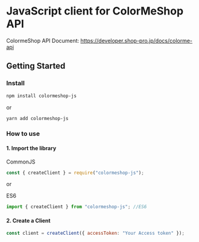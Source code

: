 # JavaScript client for ColorMeShop API

ColormeShop API Document: https://developer.shop-pro.jp/docs/colorme-api

## Getting Started

### Install

```bash
npm install colormeshop-js
```

or

```bash
yarn add colormeshop-js
```

### How to use

#### 1. Import the library

CommonJS

```javascript
const { createClient } = require("colormeshop-js");
```

or

ES6

```javascript
import { createClient } from "colormeshop-js"; //ES6
```

#### 2. Create a Client

```javascript
const client = createClient({ accessToken: "Your Access token" });
```
